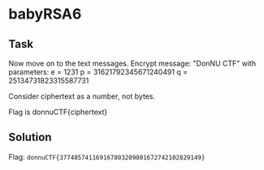 # babyRSA6

## Task

Now move on to the text messages. Encrypt message: "DonNU CTF" with parameters:
e = 1231
p = 31621792345671240491
q = 25134731823315587731

Consider ciphertext as a number, not bytes.

Flag is donnuCTF{ciphertext}

## Solution

Flag: `donnuCTF{377485741169167803209801672742102829149}`